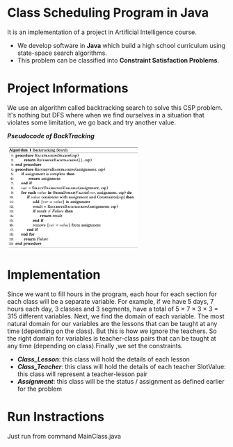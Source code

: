 # Class Scheduling Program in Java

It is an implementation of a project in Artificial Intelligence course.
- We develop software in **Java**  which build a high school curriculum using state-space search algorithms.
- This problem can be classified into **Constraint Satisfaction Problems**.

# Project Informations

We use an algorithm called backtracking search to solve this CSP problem. It's nothing but DFS where when we find ourselves in a situation that violates some limitation, we go back and try another value.

**_Pseudocode of BackTracking_**

<img src="fig1.jpg" width="300" align="center"> 

# Implementation 

Since we want to fill hours in the program, each hour for each section for each class will be a separate variable. For example, if we have 5 days, 7 hours each day, 3 classes and 3 segments, have a total of 5 × 7 × 3 × 3 = 315 different variables. Next, we find the domain of each variable. The most natural domain for our variables are the lessons that can be taught at any time (depending on the class). But this is how we ignore the teachers. So the right domain for variables is teacher-class pairs that can be taught  at any time (depending on class).Finally ,we set the constraints.

- **_Class_Lesson_**: this class will hold the details of each lesson
- **_Class_Teacher_**: this class will hold the details of each teacher SlotValue: this class will represent a teacher-lesson pair
- **_Assignment_**: this class will be the status / assignment as defined earlier for the problem

# Run Instractions

Just run from command MainClass.java 


